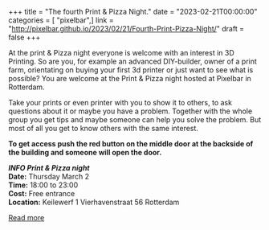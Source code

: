 +++
title = "The fourth Print & Pizza Night."
date = "2023-02-21T00:00:00"
categories = [ "pixelbar",]
link = "http://pixelbar.github.io/2023/02/21/Fourth-Print-Pizza-Night/"
draft = false
+++

<p>At the print &amp; Pizza night everyone is welcome with an interest in 3D Printing. So are you, for example an advanced DIY-builder, owner of a print farm, orientating on buying your first 3d printer or just want to see what is possible? You are welcome at the Print &amp; Pizza night hosted at Pixelbar in Rotterdam.</p>

<p>Take your prints or even printer with you to show it to others, to ask questions about it or maybe you have a problem. Together with the whole group you get tips and maybe someone can help you solve the problem. But most of all you get to know others with the same interest.</p>

<p><strong>To get access push the red button on the middle door at the backside of the building and someone will open the door.</strong></p>

<p><strong><em>INFO Print &amp; Pizza night</em></strong><br />
<strong>Date:</strong> Thursday March 2<br />
<strong>Time:</strong> 18:00 to 23:00<br />
<strong>Cost:</strong> Free entrance<br />
<strong>Location:</strong> Keilewerf 1 Vierhavenstraat 56 Rotterdam</p>

[Read more](http://pixelbar.github.io/2023/02/21/Fourth-Print-Pizza-Night/)